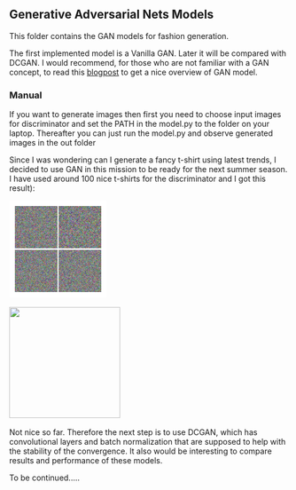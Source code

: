 ## Generative Adversarial Nets Models

This folder contains the GAN models for fashion generation.

The first implemented model is a Vanilla GAN. Later it will be compared with DCGAN.
I would recommend, for those who are not familiar with a GAN concept, to read this [blogpost](https://towardsdatascience.com/understanding-generative-adversarial-networks-4dafc963f2ef) to get a nice overview of GAN model.

### Manual

If you want to generate images then first you need to choose input images for discriminator and set the PATH in the model.py to the folder on your laptop.
Thereafter you can just run the model.py and observe generated images in the out folder

Since I was wondering can I generate a fancy t-shirt using latest trends, I decided to use GAN in this mission to be ready for the next summer season.
I have used around 100 nice t-shirts for the discriminator and I got this result):

![](out_man_tshirts_4/generated_tshirts.gif)


<img src="/out_man_tshirts_4/generated_tshirts.gif" style="width:200px;height:200px;">

Not nice so far. Therefore the next step is to use DCGAN, which has convolutional layers and batch normalization that are supposed to help with the stability of the convergence.
It also would be interesting to compare results and performance of these models.

To be continued.....
